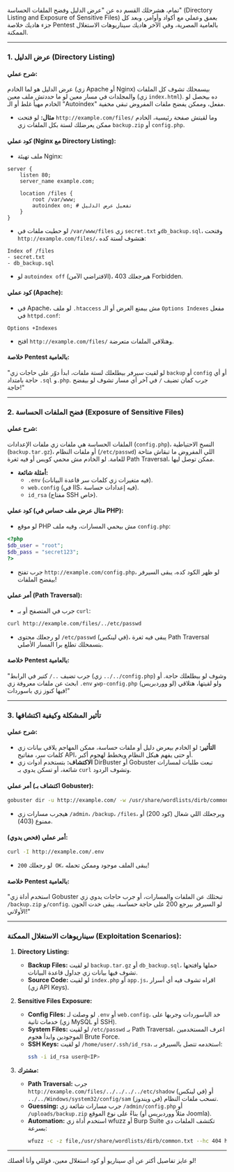 تمام، هشرحلك القسم ده عن "عرض الدليل وفضح الملفات الحساسة" (Directory Listing and Exposure of Sensitive Files) بعمق وعملي مع أكواد وأوامر، وبعد كل جزء هاديك خلاصة Pentest بالعامية المصرية، وفي الآخر هاديك سيناريوهات الاستغلال الممكنة.

---

### **1. عرض الدليل (Directory Listing)**
#### **شرح عملي:**
عرض الدليل هو لما الخادم (زي Apache أو Nginx) بيسمحلك تشوف كل الملفات والمجلدات في مسار معين لو ما حددتش ملف معين (زي `index.html`). ده بيحصل لو الخادم مهيأ غلط أو الـ "Autoindex" مفعل، وممكن يفضح ملفات المفروض تبقى مخفية.

- **مثال:** لو فتحت `http://example.com/files/` وما لقيتش صفحة رئيسية، الخادم ممكن يعرضلك لستة بكل الملفات زي `backup.zip` أو `config.php`.

#### **كود عملي (Nginx مع Directory Listing):**
- ملف تهيئة Nginx:
```
server {
    listen 80;
    server_name example.com;

    location /files {
        root /var/www;
        autoindex on; # تفعيل عرض الدليل
    }
}
```
- لو حطيت ملفات في `/var/www/files` زي `secret.txt` و`db_backup.sql`، وفتحت `http://example.com/files/`، هتشوف لستة كده:
```
Index of /files
- secret.txt
- db_backup.sql
```
- لو `autoindex off` (الافتراضي الآمن)، هيرجعلك 403 Forbidden.

#### **كود عملي (Apache):**
- في Apache، لو ملف `.htaccess` مش بيمنع العرض أو الـ `Options Indexes` مفعل في `httpd.conf`:
```
Options +Indexes
```
- افتح `http://example.com/files/` وهتلاقي الملفات متعرضة.

#### **خلاصة Pentest بالعامية:**
"لو لقيت سيرفر بيطلعلك لستة ملفات، ابدأ دوّر على حاجات زي `backup` أو `config` أو أي حاجة بامتداد `.sql` و`.php`. جرب كمان تضيف `/` في آخر أي مسار تشوف لو بيفضح حاجة!"

---

### **2. فضح الملفات الحساسة (Exposure of Sensitive Files)**
#### **شرح عملي:**
الملفات الحساسة هي ملفات زي ملفات الإعدادات (`config.php`)، النسخ الاحتياطية (`backup.tar.gz`)، أو ملفات النظام (`/etc/passwd`) اللي المفروض ما تبقاش متاحة للعامة. لو الخادم مش محمي كويس أو فيه ثغرة Path Traversal، ممكن توصل ليها.

- **أمثلة شائعة:**
  - `.env` (فيه متغيرات زي كلمات سر قاعدة البيانات).
  - `web.config` (في IIS، فيه إعدادات حساسة).
  - `id_rsa` (مفتاح SSH خاص).

#### **كود عملي (مثال عرض ملف حساس في PHP):**
- لو موقع PHP مش بيحمي المسارات، وفيه ملف `config.php`:
```php
<?php
$db_user = "root";
$db_pass = "secret123";
?>
```
- جرب تفتح `http://example.com/config.php`، لو ظهر الكود كده، يبقى السيرفر بيفضح الملفات!

#### **أمر عملي (Path Traversal):**
- جرب في المتصفح أو بـ `curl`:
```bash
curl http://example.com/files/../etc/passwd
```
- لو رجعلك محتوى `/etc/passwd` (في لينكس)، يبقى فيه ثغرة Path Traversal بتسمحلك تطلع برا المسار الأصلي.

#### **خلاصة Pentest بالعامية:**
"جرب تضيف `../` كتير في الرابط (زي `../../config.php`) وشوف لو بيطلعلك حاجة. أو ابحث عن ملفات معروفة زي `.env` و`wp-config.php` (لو ووردبريس) ولو لقيتها، هتلاقي فيها كنوز زي باسوردات!"

---

### **3. تأثير المشكلة وكيفية اكتشافها**
#### **شرح عملي:**
- **التأثير:** لو الخادم بيعرض دليل أو ملفات حساسة، ممكن المهاجم يلاقي بيانات زي كلمات سر، مفاتيح API، أو حتى يفهم هيكل النظام ويخطط لهجوم أكبر.
- **الاكتشاف:** بتستخدم أدوات زي DirBuster أو Gobuster تبعت طلبات لمسارات شائعة، أو تسكن يدوي بـ `curl` وتشوف الردود.

#### **أمر عملي (اكتشاف بـ Gobuster):**
```bash
gobuster dir -u http://example.com/ -w /usr/share/wordlists/dirb/common.txt
```
- هيجرب مسارات زي `/admin`، `/backup`، `/files`، ويرجعلك اللي شغال (كود 200) أو ممنوع (403).

#### **أمر عملي (فحص يدوي):**
```bash
curl -I http://example.com/.env
```
- لو رجعلك `200 OK`، يبقى الملف موجود وممكن تحمله!

#### **خلاصة Pentest بالعامية:**
"استخدم أداة زي Gobuster تبحثلك عن الملفات والمسارات، أو جرب حاجات يدوي زي `/backup.zip` و`/config`. لو السيرفر بيرجع 200 على حاجة حساسة، يبقى خدت الجون الأولاني!"

---

### **سيناريوهات الاستغلال الممكنة (Exploitation Scenarios):**
1. **Directory Listing:**
   - **Backup Files:** لو لقيت `backup.tar.gz` أو `db_backup.sql`، حملها وافتحها تشوف فيها بيانات زي جداول قاعدة البيانات.
   - **Source Code:** لو لقيت `index.php` أو `app.js`، اقراه تشوف فيه أي أسرار (زي API Keys).

2. **Sensitive Files Exposure:**
   - **Config Files:** لو وصلت لـ `.env` أو `web.config`، خد الباسوردات وجربها على خدمات تانية (زي MySQL أو SSH).
   - **System Files:** لو لقيت `/etc/passwd` بـ Path Traversal، اعرف المستخدمين الموجودين وابدأ هجوم Brute Force.
   - **SSH Keys:** لو لقيت `/home/user/.ssh/id_rsa`، استخدمه تتصل بالسيرفر بـ:
     ```bash
     ssh -i id_rsa user@<IP>
     ```

3. **مشترك:**
   - **Path Traversal:** جرب `http://example.com/files/../../../../etc/shadow` (في لينكس) أو `../../Windows/system32/config/sam` (في ويندوز) تسحب ملفات النظام.
   - **Guessing:** جرب مسارات شائعة زي `/admin/config.php` أو `/uploads/backup.zip` بناءً على نوع الموقع (مثلاً ووردبريس أو Joomla).
   - **Automation:** استخدم أداة زي wfuzz أو Burp Suite تكتشف الملفات دي بسرعة:
     ```bash
     wfuzz -c -z file,/usr/share/wordlists/dirb/common.txt --hc 404 http://example.com/FUZZ
     ```

---

لو عايز تفاصيل أكتر عن أي سيناريو أو كود استغلال معين، قوللي وأنا أفصلك!